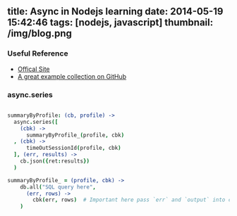 title: Async in Nodejs learning
date: 2014-05-19 15:42:46
tags: [nodejs, javascript]
thumbnail: /img/blog.png
---

### Useful Reference

- [Offical Site](https://www.npmjs.org/package/async)
- [A great example collection on GitHub](https://github.com/freewind/async_demo.git)

### async.series

``` coffeescript

summaryByProfile: (cb, profile) ->
  async.series([
    (cbk) ->
      summaryByProfile_(profile, cbk)
  , (cbk) ->
      timeOutSessionId(profile, cbk)
  ], (err, results) ->
    cb.json({ret:results})
  )

summaryByProfile_ = (profile, cbk) ->
    db.all("SQL query here",
      (err, rows) ->
        cbk(err, rows)  # Important here pass `err` and `output` into callback
    )

```
